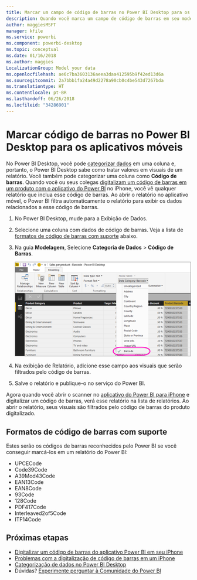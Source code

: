```yaml
---
title: Marcar um campo de código de barras no Power BI Desktop para os aplicativos móveis
description: Quando você marca um campo de código de barras em seu modelo no Power BI Desktop, é possível filtrar dados em busca de códigos de barras automaticamente no aplicativo do Power BI no iPhone.
author: maggiesMSFT
manager: kfile
ms.service: powerbi
ms.component: powerbi-desktop
ms.topic: conceptual
ms.date: 01/16/2018
ms.author: maggies
LocalizationGroup: Model your data
ms.openlocfilehash: ae6c7ba3603136aeea3daa412595b9f42ed13d6a
ms.sourcegitcommit: 2a7bbb1fa24a49d2278a90cb0c4be543d7267bda
ms.translationtype: HT
ms.contentlocale: pt-BR
ms.lasthandoff: 06/26/2018
ms.locfileid: "34286901"
---
```

# <a name="tag-barcodes-in-power-bi-desktop-for-the-mobile-apps"></a>Marcar código de barras no Power BI Desktop para os aplicativos móveis
No Power BI Desktop, você pode [categorizar dados](desktop-data-categorization.md) em uma coluna e, portanto, o Power BI Desktop sabe como tratar valores em visuais de um relatório. Você também pode categorizar uma coluna como **Código de barras**. Quando você ou seus colegas [digitalizam um código de barras em um produto com o aplicativo do Power BI](mobile-apps-scan-barcode-iphone.md) no iPhone, você vê qualquer relatório que inclua esse código de barras. Ao abrir o relatório no aplicativo móvel, o Power BI filtra automaticamente o relatório para exibir os dados relacionados a esse código de barras.

1. No Power BI Desktop, mude para a Exibição de Dados.
2. Selecione uma coluna com dados de código de barras. Veja a lista de [formatos de código de barras com suporte](#supported-barcode-formats) abaixo.
3. Na guia **Modelagem**, Selecione **Categoria de Dados** > **Código de Barras**.
   
    ![Lista de categorias de dados](media/desktop-mobile-barcodes/power-bi-desktop-barcode.png)
4. Na exibição de Relatório, adicione esse campo aos visuais que serão filtrados pelo código de barras.
5. Salve o relatório e publique-o no serviço do Power BI.

Agora quando você abrir o scanner no [aplicativo do Power BI para iPhone](mobile-ios-ipad-iphone-apps.md) e digitalizar um código de barras, verá esse relatório na lista de relatórios. Ao abrir o relatório, seus visuais são filtrados pelo código de barras do produto digitalizado.

## <a name="supported-barcode-formats"></a>Formatos de código de barras com suporte
Estes serão os códigos de barras reconhecidos pelo Power BI se você conseguir marcá-los em um relatório do Power BI: 

* UPCECode 
* Code39Code  
* A39Mod43Code 
* EAN13Code 
* EAN8Code  
* 93Code  
* 128Code 
* PDF417Code 
* Interleaved2of5Code 
* ITF14Code 

## <a name="next-steps"></a>Próximas etapas
* [Digitalizar um código de barras do aplicativo Power BI em seu iPhone](mobile-apps-scan-barcode-iphone.md)
* [Problemas com a digitalização de código de barras em um iPhone](mobile-apps-scan-barcode-iphone.md#issues-with-scanning-a-barcode)
* [Categorização de dados no Power BI Desktop](desktop-data-categorization.md)  
* Dúvidas? [Experimente perguntar à Comunidade do Power BI](http://community.powerbi.com/)

